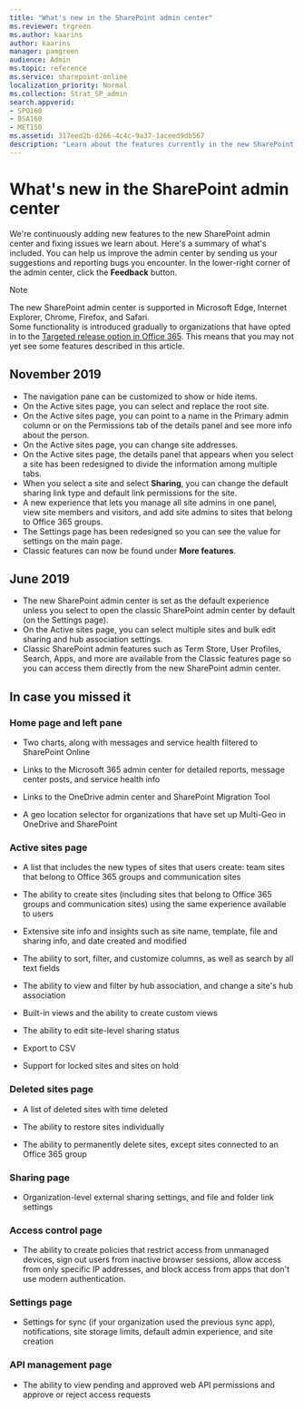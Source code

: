 ```yaml
---
title: "What's new in the SharePoint admin center"
ms.reviewer: trgreen
ms.author: kaarins
author: kaarins
manager: pamgreen
audience: Admin
ms.topic: reference
ms.service: sharepoint-online
localization_priority: Normal
ms.collection: Strat_SP_admin
search.appverid:
- SPO160
- BSA160
- MET150
ms.assetid: 317eed2b-d266-4c4c-9a37-1aceed9db567
description: "Learn about the features currently in the new SharePoint admin center."
---
```


# What's new in the SharePoint admin center

We're continuously adding new features to the new SharePoint admin center and fixing issues we learn about. Here's a summary of what's included. You can help us improve the admin center by sending us your suggestions and reporting bugs you encounter. In the lower-right corner of the admin center, click the **Feedback** button. 
  
> [!NOTE]
> The new SharePoint admin center is supported in Microsoft Edge, Internet Explorer, Chrome, Firefox, and Safari. <br>Some functionality is introduced gradually to organizations that have opted in to the [Targeted release option in Office 365](/office365/admin/manage/release-options-in-office-365). This means that you may not yet see some features described in this article. 
  
## November 2019

- The navigation pane can be customized to show or hide items. 
- On the Active sites page, you can select and replace the root site.
- On the Active sites page, you can point to a name in the Primary admin column or on the Permissions tab of the details panel and see more info about the person. 
- On the Active sites page, you can change site addresses.
- On the Active sites page, the details panel that appears when you select a site has been redesigned to divide the information among multiple tabs. 
- When you select a site and select **Sharing**, you can change the default sharing link type and default link permissions for the site. 
- A new experience that lets you manage all site admins in one panel, view site members and visitors, and add site admins to sites that belong to Office 365 groups. 
- The Settings page has been redesigned so you can see the value for settings on the main page.
- Classic features can now be found under **More features**.

## June 2019

- The new SharePoint admin center is set as the default experience unless you select to open the classic SharePoint admin center by default (on the Settings page). 
- On the Active sites page, you can select multiple sites and bulk edit sharing and hub association settings.
- Classic SharePoint admin features such as Term Store, User Profiles, Search, Apps, and more are available from the Classic features page so you can access them directly from the new SharePoint admin center.


## In case you missed it

### Home page and left pane
  
- Two charts, along with messages and service health filtered to SharePoint Online
    
- Links to the Microsoft 365 admin center for detailed reports, message center posts, and service health info
    
- Links to the OneDrive admin center and SharePoint Migration Tool
    
- A geo location selector for organizations that have set up Multi-Geo in OneDrive and SharePoint
    
### Active sites page
  
- A list that includes the new types of sites that users create: team sites that belong to Office 365 groups and communication sites
    
- The ability to create sites (including sites that belong to Office 365 groups and communication sites) using the same experience available to users
    
- Extensive site info and insights such as site name, template, file and sharing info, and date created and modified
    
- The ability to sort, filter, and customize columns, as well as search by all text fields

- The ability to view and filter by hub association, and change a site's hub association
    
- Built-in views and the ability to create custom views
    
- The ability to edit site-level sharing status 
    
- Export to CSV
    
- Support for locked sites and sites on hold
    
### Deleted sites page
  
- A list of deleted sites with time deleted
    
- The ability to restore sites individually

- The ability to permanently delete sites, except sites connected to an Office 365 group
    
### Sharing page
  
- Organization-level external sharing settings, and file and folder link settings

### Access control page
  
- The ability to create policies that restrict access from unmanaged devices, sign out users from inactive browser sessions, allow access from only specific IP addresses, and block access from apps that don't use modern authentication. 

### Settings page
  
- Settings for sync (if your organization used the previous sync app), notifications, site storage limits, default admin experience, and site creation

### API management page
  
- The ability to view pending and approved web API permissions and approve or reject access requests
    


